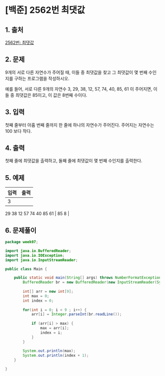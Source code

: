 # [백준] 2562번 최댓값

## 1. 출처

[2562번: 최댓값](https://www.acmicpc.net/problem/2562)

## 2. 문제

9개의 서로 다른 자연수가 주어질 때, 이들 중 최댓값을 찾고 그 최댓값이 몇 번째 수인지를 구하는 프로그램을 작성하시오.

예를 들어, 서로 다른 9개의 자연수 3, 29, 38, 12, 57, 74, 40, 85, 61 이 주어지면, 이들 중 최댓값은 85이고, 이 값은 8번째 수이다.

## 3. 입력

첫째 줄부터 아홉 번째 줄까지 한 줄에 하나의 자연수가 주어진다. 주어지는 자연수는 100 보다 작다.

## 4. 출력

첫째 줄에 최댓값을 출력하고, 둘째 줄에 최댓값이 몇 번째 수인지를 출력한다.

## 5. 예제

| 입력 | 출력 |
| --- | --- |
| 3
29
38
12
57
74
40
85
61 | 85
8 |

## 6. 문제풀이

```java
package week07;

import java.io.BufferedReader;
import java.io.IOException;
import java.io.InputStreamReader;

public class Main {

	public static void main(String[] args) throws NumberFormatException, IOException {
		BufferedReader br = new BufferedReader(new InputStreamReader(System.in));
		
		int[] arr = new int[9];
		int max = 0;
		int index = 0;
		
		for(int i = 0; i < 9 ; i++) {
			arr[i] = Integer.parseInt(br.readLine());
			
			if (arr[i] > max) {
				max = arr[i];
				index = i;
			}
		}
		
		System.out.println(max);
		System.out.println(index + 1);	
	}

}
```